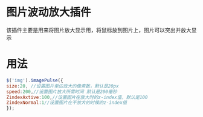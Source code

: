 图片波动放大插件
==================

该插件主要是用来将图片放大显示用，将鼠标放到图片上，图片可以突出并放大显示

用法
==================
```javascript
$('img').imagePulse({
size:20, //设置图片单边放大的像素数，默认是20px
speed:200,//设置图片放大所需时间 默认是200毫秒
ZindexAxtive:100,//设置图片在放大时的z-index值，默认是100
ZindexNormal:1//设置图片在不放大的时候的z-index值
});
```
